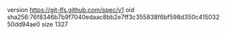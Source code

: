 version https://git-lfs.github.com/spec/v1
oid sha256:76f8346b7b9f7040edaac8bb2e7ff3c355838f6bf598d350c41503250dd94ae0
size 1327
